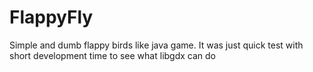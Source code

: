 FlappyFly
=========

Simple and dumb flappy birds like java game. It was just quick test with short development time to see what libgdx can do
